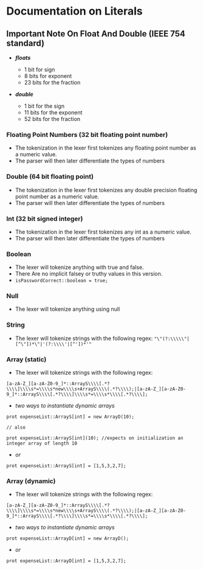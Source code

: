# Documentation on Literals

## Important Note On Float And Double (IEEE 754 standard)

- ***floats***
  - 1 bit for sign
  - 8 bits for exponent
  - 23 bits for the fraction

- ***double***
  - 1 bit for the sign
  - 11 bits for the exponent
  - 52 bits for the fraction

### Floating Point Numbers (32 bit floating point number)

- The tokenization in the lexer first tokenizes any floating point number as a numeric value.
- The parser will then later differentiate the types of numbers

### Double (64 bit floating point)

- The tokenization in the lexer first tokenizes any double precision floating point number as a numeric value.
- The parser will then later differentiate the types of numbers

### Int (32 bit signed integer)

- The tokenization in the lexer first tokenizes any int as a numeric value. 
- The parser will then later differentiate the types of numbers

### Boolean

- The lexer will tokenize anything with true and false. 
- There Are no implicit falsey or truthy values in this version.
- `isPasswordCorrect::boolean = true;`

### Null

- The lexer will tokenize anything using null

### String

- The lexer will tokenize strings with the following regex: `"\"(?:\\\\\"|[^\"])*\"|'(?:\\\\'|[^'])*'"`

### Array (static)

- The lexer will tokenize strings with the following regex: 
```
[a-zA-Z_][a-zA-Z0-9_]*::ArrayS\\\\[.*?\\\\]\\\\s*=\\\\s*new\\\\s+ArrayS\\\\(.*?\\\\);|[a-zA-Z_][a-zA-Z0-9_]*::ArrayS\\\\[.*?\\\\]\\\\s*=\\\\s*\\\\[.*?\\\\];
```

- *two ways to instantiate dynamic arrays*

```
prot expenseList::ArrayS[int] = new ArrayD(10);

// also

prot expenseList::ArrayS[int](10); //expects on initialization an integer array of length 10
```

- *or*

```
prot expenseList::ArrayS[int] = [1,5,3,2,7];
```

### Array (dynamic)

- The lexer will tokenize strings with the following regex: 
```
[a-zA-Z_][a-zA-Z0-9_]*::ArrayS\\\\[.*?\\\\]\\\\s*=\\\\s*new\\\\s+ArrayS\\\\(.*?\\\\);|[a-zA-Z_][a-zA-Z0-9_]*::ArrayS\\\\[.*?\\\\]\\\\s*=\\\\s*\\\\[.*?\\\\];
```

- *two ways to instantiate dynamic arrays*

```
prot expenseList::ArrayD[int] = new ArrayD();
```

- *or*

```
prot expenseList::ArrayD[int] = [1,5,3,2,7];
```